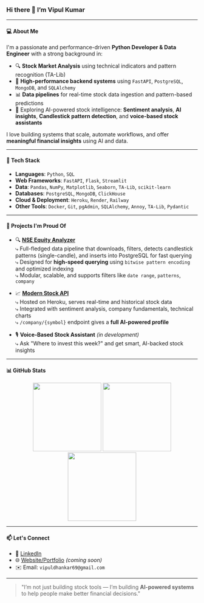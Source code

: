 ### Hi there 👋 I’m Vipul Kumar

---

#### 💻 About Me

I'm a passionate and performance-driven **Python Developer & Data Engineer** with a strong background in:

- 🔍 **Stock Market Analysis** using technical indicators and pattern recognition (TA-Lib)
- 🚀 **High-performance backend systems** using `FastAPI`, `PostgreSQL`, `MongoDB`, and `SQLAlchemy`
- 📊 **Data pipelines** for real-time stock data ingestion and pattern-based predictions
- 🧠 Exploring AI-powered stock intelligence: **Sentiment analysis**, **AI insights**, **Candlestick pattern detection**, and **voice-based stock assistants**

I love building systems that scale, automate workflows, and offer **meaningful financial insights** using AI and data.

---

#### 🧰 Tech Stack

- **Languages**: `Python`, `SQL`
- **Web Frameworks**: `FastAPI`, `Flask`, `Streamlit`
- **Data**: `Pandas`, `NumPy`, `Matplotlib`, `Seaborn`, `TA-Lib`, `scikit-learn`
- **Databases**: `PostgreSQL`, `MongoDB`, `ClickHouse`
- **Cloud & Deployment**: `Heroku`, `Render`, `Railway`
- **Other Tools**: `Docker`, `Git`, `pgAdmin`, `SQLAlchemy`, `Annoy`, `TA-Lib`, `Pydantic`

---

#### 🚀 Projects I'm Proud Of

- 🔍 **[NSE Equity Analyzer](https://github.com/Vipul4765/nse-equity-analyzer)**  
  ⤷ Full-fledged data pipeline that downloads, filters, detects candlestick patterns (single-candle), and inserts into PostgreSQL for fast querying  
  ⤷ Designed for **high-speed querying** using `bitwise pattern encoding` and optimized indexing  
  ⤷ Modular, scalable, and supports filters like `date range`, `patterns`, `company`

- 📈 **[Modern Stock API](https://github.com/Vipul4765/modern-stock-api)**  
  ⤷ Hosted on Heroku, serves real-time and historical stock data  
  ⤷ Integrated with sentiment analysis, company fundamentals, technical charts  
  ⤷ `/company/{symbol}` endpoint gives a **full AI-powered profile**

- 🎙️ **Voice-Based Stock Assistant** *(in development)*  
  ⤷ Ask "Where to invest this week?" and get smart, AI-backed stock insights

---

#### 📊 GitHub Stats

<div align="center">
  <img src="https://github-readme-stats.vercel.app/api?username=Vipul4765&show_icons=true&theme=radical" height="180px"/>
  <img src="https://github-readme-stats.vercel.app/api/top-langs/?username=Vipul4765&layout=compact&theme=radical" height="180px"/>
  <img src="https://github-readme-streak-stats.herokuapp.com/?user=Vipul4765&theme=radical" height="180px"/>
</div>

---

#### 📫 Let's Connect

- 💼 [LinkedIn](https://www.linkedin.com/in/vipul4765)
- 🌐 [Website/Portfolio](#) *(coming soon)*  
- ✉️ Email: `vipuldhankar69@gmail.com`

---

> "I’m not just building stock tools — I’m building **AI-powered systems** to help people make better financial decisions."

